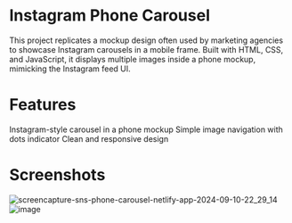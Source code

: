 # Instagram Phone Carousel 
This project replicates a mockup design often used by marketing agencies to showcase Instagram carousels in a mobile frame. Built with HTML, CSS, and JavaScript, it displays multiple images inside a phone mockup, mimicking the Instagram feed UI.

# Features
Instagram-style carousel in a phone mockup
Simple image navigation with dots indicator
Clean and responsive design

# Screenshots
![screencapture-sns-phone-carousel-netlify-app-2024-09-10-22_29_14](https://github.com/user-attachments/assets/cf5b0fc0-703d-4682-9c3b-72dede3a09d5)
![image](https://github.com/user-attachments/assets/df4b88b0-fd85-48f5-915e-8ec6e12262a0)

